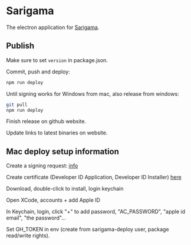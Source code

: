# Sarigama

The electron application for [Sarigama](https://sarigama.io).

## Publish

Make sure to set `version` in package.json.

Commit, push and deploy:

```bash
npm run deploy
```

Until signing works for Windows from mac, also release from windows:

```bash
git pull
npm run deploy
```

Finish release on github website.

Update links to latest binaries on website.

## Mac deploy setup information

Create a signing request: [info](https://github.com/electron/electron-osx-sign/wiki/1.-Getting-Started#certificates)

Create certificate (Developer ID Application, Developer ID Installer) [here](https://developer.apple.com/account/resources/certificates/list)

Download, double-click to install, login keychain

Open XCode, accounts + add Apple ID

In Keychain, login, click "+" to add password, "AC_PASSWORD", "apple id email", "the password"...

Set GH_TOKEN in env (create from sarigama-deploy user, package read/write rights).
